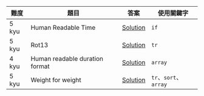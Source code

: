|難度|題目|答案|使用關鍵字|
|---|---|---|---|
|5 kyu|Human Readable Time|[Solution](5kyu/HumanReadableTime.md)|`if`|
|5 kyu|Rot13|[Solution](5kyu/Rot13.md)|`tr`|
|4 kyu|Human readable duration format|[Solution](4kyu/Human-readable-duration-format.md)|`array`|
|5 kyu|Weight for weight|[Solution](5kyu/Weight-for-weight.md)|`tr`、`sort`、`array`|